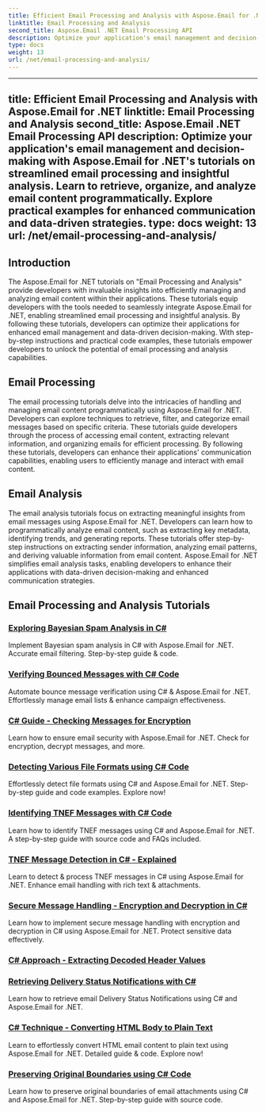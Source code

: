 ```yaml
---
title: Efficient Email Processing and Analysis with Aspose.Email for .NET
linktitle: Email Processing and Analysis
second_title: Aspose.Email .NET Email Processing API
description: Optimize your application's email management and decision-making with Aspose.Email for .NET's tutorials on streamlined email processing and insightful analysis. Learn to retrieve, organize, and analyze email content programmatically. Explore practical examples for enhanced communication and data-driven strategies.
type: docs
weight: 13
url: /net/email-processing-and-analysis/
---
```


---
title: Efficient Email Processing and Analysis with Aspose.Email for .NET
linktitle: Email Processing and Analysis
second_title: Aspose.Email .NET Email Processing API
description: Optimize your application's email management and decision-making with Aspose.Email for .NET's tutorials on streamlined email processing and insightful analysis. Learn to retrieve, organize, and analyze email content programmatically. Explore practical examples for enhanced communication and data-driven strategies.
type: docs
weight: 13
url: /net/email-processing-and-analysis/
---

## Introduction

The Aspose.Email for .NET tutorials on "Email Processing and Analysis" provide developers with invaluable insights into efficiently managing and analyzing email content within their applications. These tutorials equip developers with the tools needed to seamlessly integrate Aspose.Email for .NET, enabling streamlined email processing and insightful analysis. By following these tutorials, developers can optimize their applications for enhanced email management and data-driven decision-making. With step-by-step instructions and practical code examples, these tutorials empower developers to unlock the potential of email processing and analysis capabilities.

## Email Processing

The email processing tutorials delve into the intricacies of handling and managing email content programmatically using Aspose.Email for .NET. Developers can explore techniques to retrieve, filter, and categorize email messages based on specific criteria. These tutorials guide developers through the process of accessing email content, extracting relevant information, and organizing emails for efficient processing. By following these tutorials, developers can enhance their applications' communication capabilities, enabling users to efficiently manage and interact with email content.

## Email Analysis

The email analysis tutorials focus on extracting meaningful insights from email messages using Aspose.Email for .NET. Developers can learn how to programmatically analyze email content, such as extracting key metadata, identifying trends, and generating reports. These tutorials offer step-by-step instructions on extracting sender information, analyzing email patterns, and deriving valuable information from email content. Aspose.Email for .NET simplifies email analysis tasks, enabling developers to enhance their applications with data-driven decision-making and enhanced communication strategies.

## Email Processing and Analysis Tutorials
### [Exploring Bayesian Spam Analysis in C#](./exploring-bayesian-spam-analysis-in-csharp/)
Implement Bayesian spam analysis in C# with Aspose.Email for .NET. Accurate email filtering. Step-by-step guide & code.
### [Verifying Bounced Messages with C# Code](./verifying-bounced-messages-with-csharp-code/)
Automate bounce message verification using C# & Aspose.Email for .NET. Effortlessly manage email lists & enhance campaign effectiveness. 
### [C# Guide - Checking Messages for Encryption](./csharp-guide-checking-messages-for-encryption/)
Learn how to ensure email security with Aspose.Email for .NET. Check for encryption, decrypt messages, and more.
### [Detecting Various File Formats using C# Code](./detecting-various-file-formats-using-csharp-code/)
Effortlessly detect file formats using C# and Aspose.Email for .NET. Step-by-step guide and code examples. Explore now!
### [Identifying TNEF Messages with C# Code](./identifying-tnef-messages-with-csharp-code/)
Learn how to identify TNEF messages using C# and Aspose.Email for .NET. A step-by-step guide with source code and FAQs included.
### [TNEF Message Detection in C# - Explained](./tnef-message-detection-in-csharp-explained/)
Learn to detect & process TNEF messages in C# using Aspose.Email for .NET. Enhance email handling with rich text & attachments.
### [Secure Message Handling - Encryption and Decryption in C#](./secure-message-handling-encryption-and-decryption-in-csharp/)
Learn how to implement secure message handling with encryption and decryption in C# using Aspose.Email for .NET. Protect sensitive data effectively.
### [C# Approach - Extracting Decoded Header Values](./csharp-approach-extracting-decoded-header-values/)
### [Retrieving Delivery Status Notifications with C#](./retrieving-delivery-status-notifications-with-csharp/)
Learn how to retrieve email Delivery Status Notifications using C# and Aspose.Email for .NET.
### [C# Technique - Converting HTML Body to Plain Text](./csharp-technique-converting-html-body-to-plain-text/)
Learn to effortlessly convert HTML email content to plain text using Aspose.Email for .NET. Detailed guide & code. Explore now!
### [Preserving Original Boundaries using C# Code](./preserving-original-boundaries-using-csharp-code/)
Learn how to preserve original boundaries of email attachments using C# and Aspose.Email for .NET. Step-by-step guide with source code.